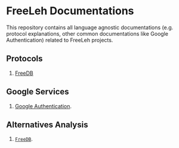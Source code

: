 # FreeLeh Documentations

This repository contains all language agnostic documentations (e.g. protocol explanations,
other common documentations like Google Authentication) related to FreeLeh projects.

## Protocols

1. [FreeDB](freedb/protocols.md)

## Google Services

1. [Google Authentication](google/authentication.md).

## Alternatives Analysis

1. [`FreeDB`](freedb/alternatives.md).